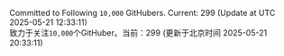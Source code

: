 Committed to Following `10,000` GitHubers. Current: <!-- FOLLOWING_COUNT -->299<!-- FOLLOWING_COUNT --> (Update at UTC <!-- LAST_UPDATED -->2025-05-21 12:33:11<!-- LAST_UPDATED -->)<br>
致力于关注`10,000`个GitHuber。当前：<!-- FOLLOWING_COUNT -->299<!-- FOLLOWING_COUNT --> (更新于北京时间 <!-- LAST_UPDATED_CST -->2025-05-21 20:33:11<!-- LAST_UPDATED_CST -->)
